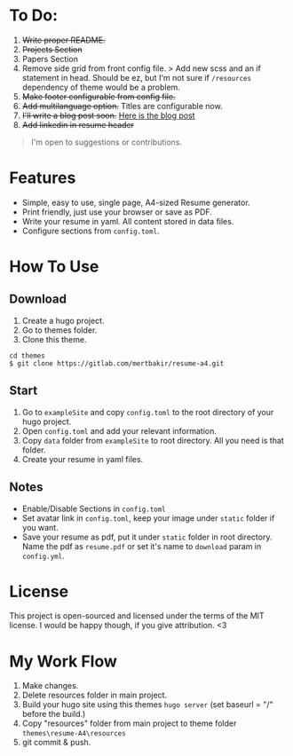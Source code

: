 # To Do:

1. ~~Write proper README.~~
2. ~~Projects Section~~
3. Papers Section
4. Remove side grid from front config file. > Add new scss and an if statement in head. Should be ez, but I'm not sure if ```/resources``` dependency of theme would be a problem.
5. ~~Make footer configurable from config file.~~
6. ~~Add multilanguage option.~~ Titles are configurable now.
7. ~~I'll write a blog post soon.~~ [Here is the blog post](https://mertbakir.gitlab.io/projects/resume-a4/)
8. ~~Add linkedin in resume header~~

> I'm open to suggestions or contributions.

# Features

* Simple, easy to use, single page, A4-sized Resume generator.
* Print friendly, just use your browser or save as PDF.
* Write your resume in yaml. All content stored in data files.
* Configure sections from ```config.toml```.

# How To Use

## Download

1. Create a hugo project. 
2. Go to themes folder.
3. Clone this theme.

```
cd themes
$ git clone https://gitlab.com/mertbakir/resume-a4.git
```

## Start

1. Go to ```exampleSite``` and copy ```config.toml``` to the root directory of your hugo project. 
2. Open ```config.toml``` and add your relevant information.
3. Copy ```data``` folder from ```exampleSite``` to root directory. All you need is that folder.
4. Create your resume in yaml files.

## Notes

* Enable/Disable Sections in ```config.toml```
* Set avatar link in ```config.toml```, keep your image under ```static``` folder if you want.
* Save your resume as pdf, put it under ```static``` folder in root directory. Name the pdf as ```resume.pdf``` or set it's name to ```download``` param in ```config.yml```.

# License

This project is open-sourced and licensed under the terms of the MIT license. I would be happy though, if you give attribution. <3

# My Work Flow

1. Make changes.
2. Delete resources folder in main project.
2. Build your hugo site using this themes ```hugo server``` (set baseurl = "/" before the build.)
3. Copy "resources" folder from main project to theme folder ```themes\resume-A4\resources```
4. git commit & push.